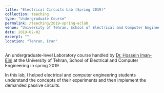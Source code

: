 ```yaml
---
title: "Electrical Circuits Lab (Spring 2019)"
collection: teaching
type: "Undergraduate Course"
permalink: /teaching/2019-spring-eclab
venue: "University of Tehran, School of Electrical and Computer Engineering"
date: 2019-02-02
excerpt: ""
location: "Tehran, Iran"
---
```


An undergraduate-level Laboratory course handled by [Dr. Hossein Iman-Eini](https://scholar.google.com/citations?user=Ta7REBYAAAAJ&hl=en/)  at the University of Tehran, School of Electrical and Computer Engineering in spring 2019

In this lab, I helped electrical and computer engineering students understand the concepts of their experiments and then implement the demanded passive circuits.
